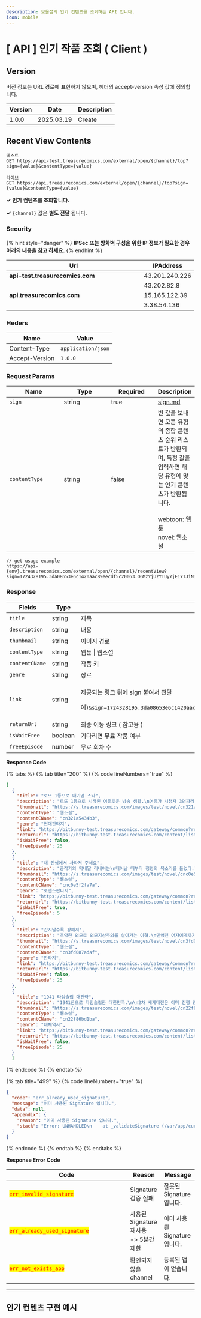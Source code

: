 ```yaml
---
description: 보물섬의 인기 컨텐츠를 조회하는 API 입니다.
icon: mobile
---
```


# \[ API ] 인기 작품 조회 ( Client )

## Version

버전 정보는 URL 경로에 표현하지 않으며, 헤더의 accept-version 속성 값에 정의합니다.

| Version | Date       | Description |
| ------- | ---------- | ----------- |
| 1.0.0   | 2025.03.19 | Create      |

## Recent View Contents

```
테스트
GET https://api-test.treasurecomics.com/external/open/{channel}/top?sign={value}&contentType={value}

라이브
GET https://api.treasurecomics.com/external/open/{channel}/top?sign={value}&contentType={value}
```

**✓ 인기 컨텐츠를 조회합니다.**

**✓** `{channel}` 값은 **별도 전달** 됩니다.

### Security

{% hint style="danger" %}
**IPSec 또는 방화벽 구성을 위한 IP 정보가 필요한 경우 아래의 내용을 참고 하세요.**
{% endhint %}

<table><thead><tr><th width="344">Url</th><th>IPAddress</th></tr></thead><tbody><tr><td><strong>api-test.treasurecomics.com</strong></td><td>43.201.240.226</td></tr><tr><td></td><td>43.202.82.8</td></tr><tr><td><strong>api.treasurecomics.com</strong></td><td>15.165.122.39</td></tr><tr><td></td><td>3.38.54.136</td></tr></tbody></table>

### Heders

| Name           | Value              |
| -------------- | ------------------ |
| Content-Type   | `application/json` |
| Accept-Version | `1.0.0`            |

### **Request Params**

<table data-full-width="false"><thead><tr><th width="148.27734375">Name</th><th width="141">Type</th><th width="127">Required</th><th>Description</th></tr></thead><tbody><tr><td><code>sign</code></td><td>string</td><td>true</td><td><a data-mention href="../../sign.md">sign.md</a></td></tr><tr><td><code>contentType</code></td><td>string</td><td>false</td><td>빈 값을 보내면 모든 유형의 종합 콘텐츠 순위 리스트가 반환되며, 특정 값을 입력하면 해당 유형에 맞는 인기 콘텐츠가 반환됩니다.<br><br>webtoon: 웹툰<br>novel: 웹소설</td></tr></tbody></table>

```
// get usage example
https://api-{env}.treasurecomics.com/external/open/{channel}/recentView?sign=1724328195.3da08653e6c1420aac89eecdf5c20063.OGMzYjUzYTUyYjE1YTJiNDAyZGM3MGJiZmMzMDI2YWE1NDg0YWY2ZTdjNjMyZTJlMTdjMjQyOGU1NjZhYjdhYQ
```

### **Response**

<table><thead><tr><th width="270">Fields</th><th width="106">Type</th><th>Description</th></tr></thead><tbody><tr><td><code>title</code></td><td>string</td><td>제목</td></tr><tr><td><code>description</code></td><td>string</td><td>내용</td></tr><tr><td><code>thumbnail</code></td><td>string</td><td>이미지 경로</td></tr><tr><td><code>contentType</code></td><td>string</td><td>웹툰 | 웹소설</td></tr><tr><td><code>contentCName</code></td><td>string</td><td>작품 키</td></tr><tr><td><code>genre</code></td><td>string</td><td>장르</td></tr><tr><td><code>link</code></td><td>string</td><td><p>제공되는 링크 뒤에 sign 붙여서 전달</p><p>예)<code>&#x26;sign=1724328195.3da08653e6c1420aac89eecdf5c20063.OGMzYjUzYTUyYjE1YTJiNDAyZGM3MGJiZmMzMDI2YWE1NDg0YWY2ZTdjNjMyZTJlMTdjMjQyOGU1NjZhYjdhYQ</code></p></td></tr><tr><td><code>returnUrl</code></td><td>string</td><td>최종 이동 링크 ( 참고용 )</td></tr><tr><td><code>isWaitFree</code></td><td>boolean</td><td>기다리면 무료 작품 여부</td></tr><tr><td><code>freeEpisode</code></td><td>number</td><td>무료 회차 수</td></tr></tbody></table>

**Response Code**

{% tabs %}
{% tab title="200" %}
{% code lineNumbers="true" %}
```json
[
  {
    "title": "로또 1등으로 대기업 스타",
    "description": "로또 1등으로 시작된 여유로운 방송 생활.\n여유가 시청자 3명짜리 방송에서 대기업 방송으로 성공시킨다.\n로또1등으로 대기업스타!\n",
    "thumbnail": "https://s.treasurecomics.com/images/test/novel/cn321a5434b3/posterThumbnail_1723511207.jpg",
    "contentType": "웹소설",
    "contentCName": "cn321a5434b3",
    "genre": "현대판타지",
    "link": "https://bitbunny-test.treasurecomics.com/gateway/common?returnUrl=https%3A%2F%2Fbitbunny-test.treasurecomics.com%2Fcontent%2Flist%2Fcn321a5434b3",
    "returnUrl": "https://bitbunny-test.treasurecomics.com/content/list/cn321a5434b3",
    "isWaitFree": false,
    "freeEpisode": 25
  },
  {
    "title": "내 인생에서 사라져 주세요",
    "description": "공작가의 막내딸 리네아는\n태어날 때부터 정령의 목소리를 들었다.\n그저 남들과 조금 다를 뿐이었지만,\n가족에게 사랑받지 못하고 외롭게 자란다.\n\n그런 리네아의 마음의 안식처는\n유일하게 자신의 말을 믿어 주고 지지해 준 약혼자뿐.\n그러나 그 약혼자는 그녀를 배신하고 다른 여자와 놀아난다.\n\n리네아는 큰 충격을 받고\n모든 것으로부터 벗어나 죽음으로 자유를 찾았다.\n\n그 후 눈을 떠 보니 2년 전.\n\n돌아온 시간,다시 얻은 기회.\n그걸 놓치지 않고 이제는 혼자 힘으로 살아 보려던 그때,\n어릴 적에 잠깐 봤을 뿐인 젊은 황제 유릭이 그녀에게 관심을 보인다?\n\n“네 행복이 나와 상관없었던 적은 한 번도 없었어.”\n“나와 결혼해 줄 수 있겠나?”\n\n이제 결혼 안 한다니까 나한테 왜 이래!\n모든 걸 포기하고 돌아오자 거짓말처럼 찾아온 설레임.\n리네아는 과연 행복해질 수 있을까?",
    "thumbnail": "https://s.treasurecomics.com/images/test/novel/cnc0e5f2fa7a/posterThumbnail_1723080834.jpg",
    "contentType": "웹소설",
    "contentCName": "cnc0e5f2fa7a",
    "genre": "로맨스판타지",
    "link": "https://bitbunny-test.treasurecomics.com/gateway/common?returnUrl=https%3A%2F%2Fbitbunny-test.treasurecomics.com%2Fcontent%2Flist%2Fcnc0e5f2fa7a",
    "returnUrl": "https://bitbunny-test.treasurecomics.com/content/list/cnc0e5f2fa7a",
    "isWaitFree": true,
    "freeEpisode": 5
  },
  {
    "title": "간지날수록 강해져",
    "description": "추악한 외모로 외모지상주의를 살아가는 이혁.\n믿었던 여자에게까지 버림받는 비참한 신세가 되어 자살을 결심하는데..\n죽음의 순간, 하나의 메시지가 도착한다. \n그에게만 보이는 힘, 간지와 이제까진 없었던 스탯의 등장.\n멋있어져라 아름다워져라 그렇다면 강해질 것이니.\n간지남 이혁의 이야기",
    "thumbnail": "https://s.treasurecomics.com/images/test/novel/cn3fd087adaf/posterThumbnail_1723105026.jpg",
    "contentType": "웹소설",
    "contentCName": "cn3fd087adaf",
    "genre": "판타지",
    "link": "https://bitbunny-test.treasurecomics.com/gateway/common?returnUrl=https%3A%2F%2Fbitbunny-test.treasurecomics.com%2Fcontent%2Flist%2Fcn3fd087adaf",
    "returnUrl": "https://bitbunny-test.treasurecomics.com/content/list/cn3fd087adaf",
    "isWaitFree": false,
    "freeEpisode": 25
  },
  {
    "title": "1941 타임슬립 대전략",
    "description": "1941년으로 타임슬립한 대한민국.\n\n2차 세계대전은 이미 진행 중이다.\n\n세계를 바꿔보자.",
    "thumbnail": "https://s.treasurecomics.com/images/test/novel/cn22f86bd1ba/posterThumbnail_1723184863.jpg",
    "contentType": "웹소설",
    "contentCName": "cn22f86bd1ba",
    "genre": "대체역사",
    "link": "https://bitbunny-test.treasurecomics.com/gateway/common?returnUrl=https%3A%2F%2Fbitbunny-test.treasurecomics.com%2Fcontent%2Flist%2Fcn22f86bd1ba",
    "returnUrl": "https://bitbunny-test.treasurecomics.com/content/list/cn22f86bd1ba",
    "isWaitFree": false,
    "freeEpisode": 25
  }
  ]
```
{% endcode %}
{% endtab %}

{% tab title="499" %}
{% code lineNumbers="true" %}
```json
{
  "code": "err_already_used_signature",
  "message": "이미 사용된 Signature 입니다.",
  "data": null,
  "appendix": {
    "reason": "이미 사용된 Signature 입니다.",
    "stack": "Error: UNHANDLED\n    at _validateSignature (/var/app/current/build/controllers/external/toss/recentView/get.1.0.0.js:33:15)\n    at process.processTicksAndRejections (node:internal/process/task_queues:95:5)"
  }
}
```
{% endcode %}
{% endtab %}
{% endtabs %}

**Response Error Code**

<table><thead><tr><th width="307">Code</th><th>Reason</th><th>Message</th></tr></thead><tbody><tr><td><mark style="color:red;"><code>err_invalid_signature</code></mark></td><td>Signature 검증 실패</td><td>잘못된 Signature 입니다.</td></tr><tr><td><mark style="color:red;"><code>err_already_used_signature</code></mark></td><td>사용된 Signature 재사용<br>-> 5분간 제한</td><td>이미 사용된 Signature 입니다.</td></tr><tr><td><mark style="color:red;"><code>err_not_exists_app</code></mark></td><td>확인되지 않은 channel</td><td>등록된 앱이 없습니다.</td></tr></tbody></table>

***

## 인기 컨텐츠 구현 예시



<figure><img src="../../../.gitbook/assets/KakaoTalk_Photo_2025-03-19-14-56-11 (1).jpeg" alt=""><figcaption></figcaption></figure>





